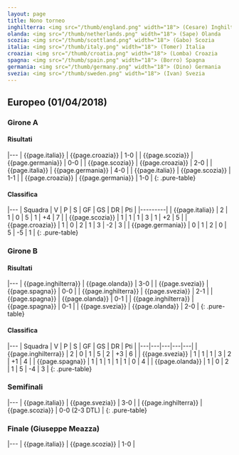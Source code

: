 ```yaml
---
layout: page
title: Nono torneo
inghilterra: <img src="/thumb/england.png" width="18"> (Cesare) Inghilterra
olanda: <img src="/thumb/netherlands.png" width="18"> (Sape) Olanda
scozia: <img src="/thumb/scottland.png" width="18"> (Gabo) Scozia
italia: <img src="/thumb/italy.png" width="18"> (Tomer) Italia
croazia: <img src="/thumb/croatia.png" width="18"> (Lomba) Croazia
spagna: <img src="/thumb/spain.png" width="18"> (Borro) Spagna
germania: <img src="/thumb/germany.png" width="18"> (Dino) Germania
svezia: <img src="/thumb/sweden.png" width="18"> (Ivan) Svezia
---
```


<link rel="stylesheet" href="https://unpkg.com/purecss@1.0.0/build/pure-min.css" integrity="sha384-nn4HPE8lTHyVtfCBi5yW9d20FjT8BJwUXyWZT9InLYax14RDjBj46LmSztkmNP9w" crossorigin="anonymous">


## Europeo (01/04/2018)


### Girone A


#### Risultati


|--- 
| {{page.italia}} | {{page.croazia}} | 1-0 | 
| {{page.scozia}} | {{page.germania}} | 0-0 | 
| {{page.scozia}} | {{page.croazia}} | 2-0 | 
| {{page.italia}} | {{page.germania}} | 4-0 | 
| {{page.italia}} | {{page.scozia}} | 1-1 | 
| {{page.croazia}} | {{page.germania}} | 1-0 | 
{: .pure-table}


#### Classifica


|--- 
| Squadra | V | P | S | GF | GS | DR | Pti | 
|---------| 
| {{page.italia}} | 2 | 1 | 0 | 5 | 1 | +4 | 7 | 
| {{page.scozia}} | 1 | 1 | 1 | 3 | 1 | +2 | 5 | 
| {{page.croazia}} | 1 | 0 | 2 | 1 | 3 | -2 | 3 | 
| {{page.germania}} | 0 | 1 | 2 | 0 | 5 | -5 | 1 | 
{: .pure-table}


### Girone B


#### Risultati


|--- 
| {{page.inghilterra}} | {{page.olanda}} | 3-0 | 
| {{page.svezia}} | {{page.spagna}} | 0-0 | 
| {{page.inghilterra}} | {{page.svezia}} | 2-1 | 
| {{page.spagna}} | {{page.olanda}} | 0-1 | 
| {{page.inghilterra}} | {{page.spagna}} | 0-1 | 
| {{page.svezia}} | {{page.olanda}} | 2-0 | 
{: .pure-table}


#### Classifica


|--- 
| Squadra | V | P | S | GF | GS | DR | Pti | 
|---|---|---|---|---|
| {{page.inghilterra}} | 2 | 0 | 1 | 5 | 2 | +3 | 6 | 
| {{page.svezia}} | 1 | 1 | 1 | 3 | 2 | +1 | 4 | 
| {{page.spagna}} | 1 | 1 | 1 | 1 | 1 | 0 | 4 | 
| {{page.olanda}} | 1 | 0 | 2 | 1 | 5 | -4 | 3 | 
{: .pure-table}


### Semifinali


|--- 
| {{page.italia}} | {{page.svezia}} | 3-0 | 
| {{page.inghilterra}} | {{page.scozia}} | 0-0 (2-3 DTL) |
{: .pure-table}


### Finale (Giuseppe Meazza)


|--- 
| {{page.italia}} | {{page.scozia}} | 1-0 |

